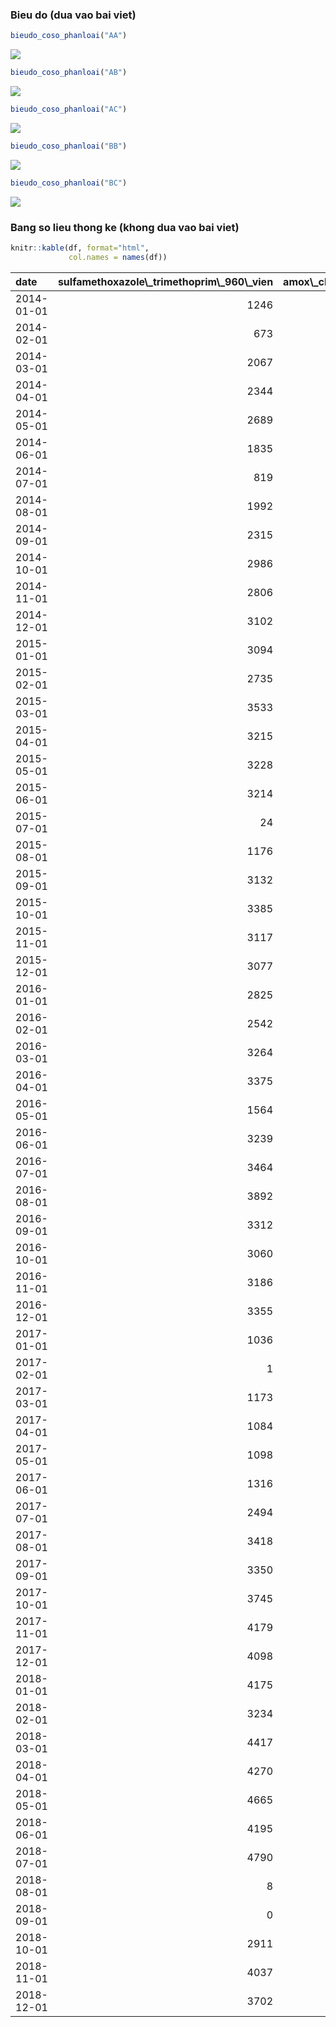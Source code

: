 ### Bieu do (dua vao bai viet)

``` r
bieudo_coso_phanloai("AA")
```

![](3.2.2.1.Xac_dinh_xu_huong_sd_gd_2014_2018_cua_cac_hc_sd_mhieu_2017_files/figure-markdown_github/bieudo-1.png)

``` r
bieudo_coso_phanloai("AB")
```

![](3.2.2.1.Xac_dinh_xu_huong_sd_gd_2014_2018_cua_cac_hc_sd_mhieu_2017_files/figure-markdown_github/bieudo-2.png)

``` r
bieudo_coso_phanloai("AC")
```

![](3.2.2.1.Xac_dinh_xu_huong_sd_gd_2014_2018_cua_cac_hc_sd_mhieu_2017_files/figure-markdown_github/bieudo-3.png)

``` r
bieudo_coso_phanloai("BB")
```

![](3.2.2.1.Xac_dinh_xu_huong_sd_gd_2014_2018_cua_cac_hc_sd_mhieu_2017_files/figure-markdown_github/bieudo-4.png)

``` r
bieudo_coso_phanloai("BC")
```

![](3.2.2.1.Xac_dinh_xu_huong_sd_gd_2014_2018_cua_cac_hc_sd_mhieu_2017_files/figure-markdown_github/bieudo-5.png)

### Bang so lieu thong ke (khong dua vao bai viet)

``` r
knitr::kable(df, format="html", 
             col.names = names(df))
```

<table>
<thead>
<tr>
<th style="text-align:left;">
date
</th>
<th style="text-align:right;">
sulfamethoxazole\_trimethoprim\_960\_vien
</th>
<th style="text-align:right;">
amox\_clavulanac\_500\_125\_vien
</th>
<th style="text-align:right;">
ciprofloxacin\_500\_vien
</th>
<th style="text-align:right;">
imipenem\_+\_cilastatin\_500\_500\_lo
</th>
<th style="text-align:right;">
meropenem\_1g\_lo
</th>
<th style="text-align:right;">
natri\_clorid\_0,9%\_500ml\_chai
</th>
<th style="text-align:right;">
kali\_clorid\_600\_vien
</th>
<th style="text-align:right;">
vitamin\_b1\_b6\_b12\_vien
</th>
<th style="text-align:right;">
vitamin\_e\_400ui\_vien
</th>
<th style="text-align:right;">
spironolacton\_25\_vien
</th>
<th style="text-align:right;">
methylprednisolon\_16\_vien
</th>
<th style="text-align:right;">
methylprednisolon\_4\_vien
</th>
<th style="text-align:right;">
dexamethason\_4mg\_lo
</th>
<th style="text-align:right;">
deferipron\_500mg\_vien
</th>
<th style="text-align:right;">
acidfolic\_5\_vien
</th>
<th style="text-align:right;">
deferasirox\_250\_vien
</th>
<th style="text-align:right;">
omeprazol\_20\_vien
</th>
<th style="text-align:right;">
guaiazulen\_dimethicon\_goi
</th>
<th style="text-align:right;">
diosmine\_hesperidin\_450\_50\_vien
</th>
<th style="text-align:right;">
hydroxycarbamid\_500\_vien
</th>
<th style="text-align:right;">
imatinib\_100\_vien
</th>
<th style="text-align:right;">
mercaptopurin\_50\_vien
</th>
<th style="text-align:right;">
nilotinib\_200\_vien
</th>
<th style="text-align:right;">
methotrexat\_2,5mg\_vien
</th>
<th style="text-align:right;">
bortezomib\_1mg\_lo
</th>
<th style="text-align:right;">
bortezomib\_3,5mg\_lo
</th>
<th style="text-align:right;">
rituximab\_500mg\_50ml\_lo
</th>
</tr>
</thead>
<tbody>
<tr>
<td style="text-align:left;">
2014-01-01
</td>
<td style="text-align:right;">
1246
</td>
<td style="text-align:right;">
315
</td>
<td style="text-align:right;">
2291
</td>
<td style="text-align:right;">
2983
</td>
<td style="text-align:right;">
369
</td>
<td style="text-align:right;">
4960
</td>
<td style="text-align:right;">
2155
</td>
<td style="text-align:right;">
3709
</td>
<td style="text-align:right;">
993.0
</td>
<td style="text-align:right;">
4291
</td>
<td style="text-align:right;">
13949.0
</td>
<td style="text-align:right;">
9154
</td>
<td style="text-align:right;">
2102.00
</td>
<td style="text-align:right;">
40795
</td>
<td style="text-align:right;">
50174
</td>
<td style="text-align:right;">
4383
</td>
<td style="text-align:right;">
7345
</td>
<td style="text-align:right;">
NA
</td>
<td style="text-align:right;">
8573
</td>
<td style="text-align:right;">
26811
</td>
<td style="text-align:right;">
4693
</td>
<td style="text-align:right;">
9029
</td>
<td style="text-align:right;">
NA
</td>
<td style="text-align:right;">
NA
</td>
<td style="text-align:right;">
NA
</td>
<td style="text-align:right;">
62
</td>
<td style="text-align:right;">
13
</td>
</tr>
<tr>
<td style="text-align:left;">
2014-02-01
</td>
<td style="text-align:right;">
673
</td>
<td style="text-align:right;">
964
</td>
<td style="text-align:right;">
1853
</td>
<td style="text-align:right;">
2171
</td>
<td style="text-align:right;">
107
</td>
<td style="text-align:right;">
4430
</td>
<td style="text-align:right;">
1690
</td>
<td style="text-align:right;">
2220
</td>
<td style="text-align:right;">
106.0
</td>
<td style="text-align:right;">
5260
</td>
<td style="text-align:right;">
11392.0
</td>
<td style="text-align:right;">
8595
</td>
<td style="text-align:right;">
1908.00
</td>
<td style="text-align:right;">
65010
</td>
<td style="text-align:right;">
43441
</td>
<td style="text-align:right;">
3919
</td>
<td style="text-align:right;">
7026
</td>
<td style="text-align:right;">
NA
</td>
<td style="text-align:right;">
6060
</td>
<td style="text-align:right;">
23228
</td>
<td style="text-align:right;">
2949
</td>
<td style="text-align:right;">
8514
</td>
<td style="text-align:right;">
NA
</td>
<td style="text-align:right;">
NA
</td>
<td style="text-align:right;">
NA
</td>
<td style="text-align:right;">
54
</td>
<td style="text-align:right;">
13
</td>
</tr>
<tr>
<td style="text-align:left;">
2014-03-01
</td>
<td style="text-align:right;">
2067
</td>
<td style="text-align:right;">
1650
</td>
<td style="text-align:right;">
2727
</td>
<td style="text-align:right;">
3455
</td>
<td style="text-align:right;">
586
</td>
<td style="text-align:right;">
6679
</td>
<td style="text-align:right;">
2028
</td>
<td style="text-align:right;">
4108
</td>
<td style="text-align:right;">
963.0
</td>
<td style="text-align:right;">
4354
</td>
<td style="text-align:right;">
14535.0
</td>
<td style="text-align:right;">
10101
</td>
<td style="text-align:right;">
2514.00
</td>
<td style="text-align:right;">
71916
</td>
<td style="text-align:right;">
46361
</td>
<td style="text-align:right;">
5435
</td>
<td style="text-align:right;">
9568
</td>
<td style="text-align:right;">
NA
</td>
<td style="text-align:right;">
7499
</td>
<td style="text-align:right;">
26560
</td>
<td style="text-align:right;">
3970
</td>
<td style="text-align:right;">
9591
</td>
<td style="text-align:right;">
NA
</td>
<td style="text-align:right;">
2145
</td>
<td style="text-align:right;">
NA
</td>
<td style="text-align:right;">
57
</td>
<td style="text-align:right;">
15
</td>
</tr>
<tr>
<td style="text-align:left;">
2014-04-01
</td>
<td style="text-align:right;">
2344
</td>
<td style="text-align:right;">
1911
</td>
<td style="text-align:right;">
2794
</td>
<td style="text-align:right;">
3071
</td>
<td style="text-align:right;">
603
</td>
<td style="text-align:right;">
6624
</td>
<td style="text-align:right;">
2538
</td>
<td style="text-align:right;">
9122
</td>
<td style="text-align:right;">
1666.0
</td>
<td style="text-align:right;">
4730
</td>
<td style="text-align:right;">
15479.0
</td>
<td style="text-align:right;">
9821
</td>
<td style="text-align:right;">
1823.00
</td>
<td style="text-align:right;">
68129
</td>
<td style="text-align:right;">
46059
</td>
<td style="text-align:right;">
5190
</td>
<td style="text-align:right;">
9594
</td>
<td style="text-align:right;">
NA
</td>
<td style="text-align:right;">
6533
</td>
<td style="text-align:right;">
25612
</td>
<td style="text-align:right;">
4624
</td>
<td style="text-align:right;">
9234
</td>
<td style="text-align:right;">
NA
</td>
<td style="text-align:right;">
4687
</td>
<td style="text-align:right;">
NA
</td>
<td style="text-align:right;">
47
</td>
<td style="text-align:right;">
15
</td>
</tr>
<tr>
<td style="text-align:left;">
2014-05-01
</td>
<td style="text-align:right;">
2689
</td>
<td style="text-align:right;">
1666
</td>
<td style="text-align:right;">
2478
</td>
<td style="text-align:right;">
3406
</td>
<td style="text-align:right;">
514
</td>
<td style="text-align:right;">
6520
</td>
<td style="text-align:right;">
2136
</td>
<td style="text-align:right;">
7702
</td>
<td style="text-align:right;">
1499.0
</td>
<td style="text-align:right;">
4869
</td>
<td style="text-align:right;">
15363.0
</td>
<td style="text-align:right;">
9480
</td>
<td style="text-align:right;">
2182.00
</td>
<td style="text-align:right;">
66103
</td>
<td style="text-align:right;">
41012
</td>
<td style="text-align:right;">
4968
</td>
<td style="text-align:right;">
9871
</td>
<td style="text-align:right;">
NA
</td>
<td style="text-align:right;">
5702
</td>
<td style="text-align:right;">
24600
</td>
<td style="text-align:right;">
4521
</td>
<td style="text-align:right;">
9532
</td>
<td style="text-align:right;">
NA
</td>
<td style="text-align:right;">
4955
</td>
<td style="text-align:right;">
NA
</td>
<td style="text-align:right;">
51
</td>
<td style="text-align:right;">
10
</td>
</tr>
<tr>
<td style="text-align:left;">
2014-06-01
</td>
<td style="text-align:right;">
1835
</td>
<td style="text-align:right;">
2297
</td>
<td style="text-align:right;">
2707
</td>
<td style="text-align:right;">
3871
</td>
<td style="text-align:right;">
658
</td>
<td style="text-align:right;">
6717
</td>
<td style="text-align:right;">
2528
</td>
<td style="text-align:right;">
305
</td>
<td style="text-align:right;">
1285.0
</td>
<td style="text-align:right;">
5040
</td>
<td style="text-align:right;">
15640.0
</td>
<td style="text-align:right;">
10747
</td>
<td style="text-align:right;">
2113.00
</td>
<td style="text-align:right;">
79162
</td>
<td style="text-align:right;">
25380
</td>
<td style="text-align:right;">
6951
</td>
<td style="text-align:right;">
9974
</td>
<td style="text-align:right;">
NA
</td>
<td style="text-align:right;">
1184
</td>
<td style="text-align:right;">
23925
</td>
<td style="text-align:right;">
4454
</td>
<td style="text-align:right;">
9616
</td>
<td style="text-align:right;">
NA
</td>
<td style="text-align:right;">
1731
</td>
<td style="text-align:right;">
NA
</td>
<td style="text-align:right;">
44
</td>
<td style="text-align:right;">
11
</td>
</tr>
<tr>
<td style="text-align:left;">
2014-07-01
</td>
<td style="text-align:right;">
819
</td>
<td style="text-align:right;">
2641
</td>
<td style="text-align:right;">
3249
</td>
<td style="text-align:right;">
3144
</td>
<td style="text-align:right;">
801
</td>
<td style="text-align:right;">
6279
</td>
<td style="text-align:right;">
3169
</td>
<td style="text-align:right;">
184
</td>
<td style="text-align:right;">
506.0
</td>
<td style="text-align:right;">
5618
</td>
<td style="text-align:right;">
16020.0
</td>
<td style="text-align:right;">
11154
</td>
<td style="text-align:right;">
2358.00
</td>
<td style="text-align:right;">
79859
</td>
<td style="text-align:right;">
0
</td>
<td style="text-align:right;">
8073
</td>
<td style="text-align:right;">
10772
</td>
<td style="text-align:right;">
NA
</td>
<td style="text-align:right;">
357
</td>
<td style="text-align:right;">
17433
</td>
<td style="text-align:right;">
5029
</td>
<td style="text-align:right;">
10455
</td>
<td style="text-align:right;">
NA
</td>
<td style="text-align:right;">
47
</td>
<td style="text-align:right;">
NA
</td>
<td style="text-align:right;">
39
</td>
<td style="text-align:right;">
17
</td>
</tr>
<tr>
<td style="text-align:left;">
2014-08-01
</td>
<td style="text-align:right;">
1992
</td>
<td style="text-align:right;">
2319
</td>
<td style="text-align:right;">
2754
</td>
<td style="text-align:right;">
3106
</td>
<td style="text-align:right;">
976
</td>
<td style="text-align:right;">
6319
</td>
<td style="text-align:right;">
3033
</td>
<td style="text-align:right;">
12537
</td>
<td style="text-align:right;">
1446.0
</td>
<td style="text-align:right;">
5750
</td>
<td style="text-align:right;">
15557.0
</td>
<td style="text-align:right;">
11462
</td>
<td style="text-align:right;">
2158.00
</td>
<td style="text-align:right;">
81597
</td>
<td style="text-align:right;">
47586
</td>
<td style="text-align:right;">
6882
</td>
<td style="text-align:right;">
11029
</td>
<td style="text-align:right;">
NA
</td>
<td style="text-align:right;">
5441
</td>
<td style="text-align:right;">
22491
</td>
<td style="text-align:right;">
4869
</td>
<td style="text-align:right;">
10130
</td>
<td style="text-align:right;">
NA
</td>
<td style="text-align:right;">
1112
</td>
<td style="text-align:right;">
NA
</td>
<td style="text-align:right;">
54
</td>
<td style="text-align:right;">
12
</td>
</tr>
<tr>
<td style="text-align:left;">
2014-09-01
</td>
<td style="text-align:right;">
2315
</td>
<td style="text-align:right;">
2559
</td>
<td style="text-align:right;">
2478
</td>
<td style="text-align:right;">
3319
</td>
<td style="text-align:right;">
707
</td>
<td style="text-align:right;">
5941
</td>
<td style="text-align:right;">
2980
</td>
<td style="text-align:right;">
15789
</td>
<td style="text-align:right;">
1935.0
</td>
<td style="text-align:right;">
4971
</td>
<td style="text-align:right;">
15595.0
</td>
<td style="text-align:right;">
10608
</td>
<td style="text-align:right;">
2889.00
</td>
<td style="text-align:right;">
74626
</td>
<td style="text-align:right;">
52479
</td>
<td style="text-align:right;">
5996
</td>
<td style="text-align:right;">
10597
</td>
<td style="text-align:right;">
NA
</td>
<td style="text-align:right;">
6791
</td>
<td style="text-align:right;">
25686
</td>
<td style="text-align:right;">
4815
</td>
<td style="text-align:right;">
9688
</td>
<td style="text-align:right;">
NA
</td>
<td style="text-align:right;">
5013
</td>
<td style="text-align:right;">
NA
</td>
<td style="text-align:right;">
66
</td>
<td style="text-align:right;">
13
</td>
</tr>
<tr>
<td style="text-align:left;">
2014-10-01
</td>
<td style="text-align:right;">
2986
</td>
<td style="text-align:right;">
2821
</td>
<td style="text-align:right;">
2980
</td>
<td style="text-align:right;">
3811
</td>
<td style="text-align:right;">
823
</td>
<td style="text-align:right;">
6558
</td>
<td style="text-align:right;">
2806
</td>
<td style="text-align:right;">
16965
</td>
<td style="text-align:right;">
1958.0
</td>
<td style="text-align:right;">
5058
</td>
<td style="text-align:right;">
16549.0
</td>
<td style="text-align:right;">
10019
</td>
<td style="text-align:right;">
3512.00
</td>
<td style="text-align:right;">
77532
</td>
<td style="text-align:right;">
60967
</td>
<td style="text-align:right;">
7344
</td>
<td style="text-align:right;">
9576
</td>
<td style="text-align:right;">
NA
</td>
<td style="text-align:right;">
6368
</td>
<td style="text-align:right;">
28326
</td>
<td style="text-align:right;">
5296
</td>
<td style="text-align:right;">
11095
</td>
<td style="text-align:right;">
NA
</td>
<td style="text-align:right;">
5736
</td>
<td style="text-align:right;">
NA
</td>
<td style="text-align:right;">
91
</td>
<td style="text-align:right;">
13
</td>
</tr>
<tr>
<td style="text-align:left;">
2014-11-01
</td>
<td style="text-align:right;">
2806
</td>
<td style="text-align:right;">
2572
</td>
<td style="text-align:right;">
3248
</td>
<td style="text-align:right;">
3429
</td>
<td style="text-align:right;">
570
</td>
<td style="text-align:right;">
6811
</td>
<td style="text-align:right;">
3717
</td>
<td style="text-align:right;">
14600
</td>
<td style="text-align:right;">
1668.3
</td>
<td style="text-align:right;">
5442
</td>
<td style="text-align:right;">
14533.0
</td>
<td style="text-align:right;">
8525
</td>
<td style="text-align:right;">
2703.00
</td>
<td style="text-align:right;">
69087
</td>
<td style="text-align:right;">
56144
</td>
<td style="text-align:right;">
6818
</td>
<td style="text-align:right;">
6429
</td>
<td style="text-align:right;">
NA
</td>
<td style="text-align:right;">
6722
</td>
<td style="text-align:right;">
25632
</td>
<td style="text-align:right;">
4774
</td>
<td style="text-align:right;">
9689
</td>
<td style="text-align:right;">
NA
</td>
<td style="text-align:right;">
4721
</td>
<td style="text-align:right;">
NA
</td>
<td style="text-align:right;">
60
</td>
<td style="text-align:right;">
9
</td>
</tr>
<tr>
<td style="text-align:left;">
2014-12-01
</td>
<td style="text-align:right;">
3102
</td>
<td style="text-align:right;">
201
</td>
<td style="text-align:right;">
3649
</td>
<td style="text-align:right;">
3002
</td>
<td style="text-align:right;">
1114
</td>
<td style="text-align:right;">
6904
</td>
<td style="text-align:right;">
3559
</td>
<td style="text-align:right;">
15468
</td>
<td style="text-align:right;">
2040.0
</td>
<td style="text-align:right;">
5678
</td>
<td style="text-align:right;">
17212.0
</td>
<td style="text-align:right;">
4225
</td>
<td style="text-align:right;">
3118.00
</td>
<td style="text-align:right;">
73603
</td>
<td style="text-align:right;">
57073
</td>
<td style="text-align:right;">
8496
</td>
<td style="text-align:right;">
6185
</td>
<td style="text-align:right;">
NA
</td>
<td style="text-align:right;">
7061
</td>
<td style="text-align:right;">
26371
</td>
<td style="text-align:right;">
5212
</td>
<td style="text-align:right;">
11076
</td>
<td style="text-align:right;">
NA
</td>
<td style="text-align:right;">
5823
</td>
<td style="text-align:right;">
NA
</td>
<td style="text-align:right;">
76
</td>
<td style="text-align:right;">
8
</td>
</tr>
<tr>
<td style="text-align:left;">
2015-01-01
</td>
<td style="text-align:right;">
3094
</td>
<td style="text-align:right;">
60
</td>
<td style="text-align:right;">
3000
</td>
<td style="text-align:right;">
1841
</td>
<td style="text-align:right;">
1186
</td>
<td style="text-align:right;">
6800
</td>
<td style="text-align:right;">
3552
</td>
<td style="text-align:right;">
10466
</td>
<td style="text-align:right;">
1639.0
</td>
<td style="text-align:right;">
3951
</td>
<td style="text-align:right;">
13045.0
</td>
<td style="text-align:right;">
5760
</td>
<td style="text-align:right;">
3379.00
</td>
<td style="text-align:right;">
58458
</td>
<td style="text-align:right;">
39492
</td>
<td style="text-align:right;">
6922
</td>
<td style="text-align:right;">
5011
</td>
<td style="text-align:right;">
NA
</td>
<td style="text-align:right;">
4560
</td>
<td style="text-align:right;">
20672
</td>
<td style="text-align:right;">
5683
</td>
<td style="text-align:right;">
8972
</td>
<td style="text-align:right;">
NA
</td>
<td style="text-align:right;">
4529
</td>
<td style="text-align:right;">
NA
</td>
<td style="text-align:right;">
90
</td>
<td style="text-align:right;">
17
</td>
</tr>
<tr>
<td style="text-align:left;">
2015-02-01
</td>
<td style="text-align:right;">
2735
</td>
<td style="text-align:right;">
903
</td>
<td style="text-align:right;">
2498
</td>
<td style="text-align:right;">
2376
</td>
<td style="text-align:right;">
1007
</td>
<td style="text-align:right;">
5167
</td>
<td style="text-align:right;">
2710
</td>
<td style="text-align:right;">
8947
</td>
<td style="text-align:right;">
1313.0
</td>
<td style="text-align:right;">
3187
</td>
<td style="text-align:right;">
12662.0
</td>
<td style="text-align:right;">
3815
</td>
<td style="text-align:right;">
2528.00
</td>
<td style="text-align:right;">
43842
</td>
<td style="text-align:right;">
32334
</td>
<td style="text-align:right;">
7211
</td>
<td style="text-align:right;">
4862
</td>
<td style="text-align:right;">
NA
</td>
<td style="text-align:right;">
2994
</td>
<td style="text-align:right;">
17293
</td>
<td style="text-align:right;">
5700
</td>
<td style="text-align:right;">
8621
</td>
<td style="text-align:right;">
NA
</td>
<td style="text-align:right;">
4437
</td>
<td style="text-align:right;">
NA
</td>
<td style="text-align:right;">
61
</td>
<td style="text-align:right;">
15
</td>
</tr>
<tr>
<td style="text-align:left;">
2015-03-01
</td>
<td style="text-align:right;">
3533
</td>
<td style="text-align:right;">
1675
</td>
<td style="text-align:right;">
2787
</td>
<td style="text-align:right;">
3655
</td>
<td style="text-align:right;">
706
</td>
<td style="text-align:right;">
6632
</td>
<td style="text-align:right;">
2884
</td>
<td style="text-align:right;">
12563
</td>
<td style="text-align:right;">
1808.0
</td>
<td style="text-align:right;">
4536
</td>
<td style="text-align:right;">
15824.0
</td>
<td style="text-align:right;">
6892
</td>
<td style="text-align:right;">
3570.00
</td>
<td style="text-align:right;">
74428
</td>
<td style="text-align:right;">
42799
</td>
<td style="text-align:right;">
7642
</td>
<td style="text-align:right;">
7649
</td>
<td style="text-align:right;">
NA
</td>
<td style="text-align:right;">
5859
</td>
<td style="text-align:right;">
22678
</td>
<td style="text-align:right;">
6100
</td>
<td style="text-align:right;">
11095
</td>
<td style="text-align:right;">
60
</td>
<td style="text-align:right;">
5806
</td>
<td style="text-align:right;">
NA
</td>
<td style="text-align:right;">
92
</td>
<td style="text-align:right;">
16
</td>
</tr>
<tr>
<td style="text-align:left;">
2015-04-01
</td>
<td style="text-align:right;">
3215
</td>
<td style="text-align:right;">
1784
</td>
<td style="text-align:right;">
2598
</td>
<td style="text-align:right;">
2909
</td>
<td style="text-align:right;">
552
</td>
<td style="text-align:right;">
5778
</td>
<td style="text-align:right;">
2904
</td>
<td style="text-align:right;">
11794
</td>
<td style="text-align:right;">
1832.0
</td>
<td style="text-align:right;">
3643
</td>
<td style="text-align:right;">
15669.0
</td>
<td style="text-align:right;">
6146
</td>
<td style="text-align:right;">
2842.00
</td>
<td style="text-align:right;">
67713
</td>
<td style="text-align:right;">
40936
</td>
<td style="text-align:right;">
7195
</td>
<td style="text-align:right;">
7100
</td>
<td style="text-align:right;">
NA
</td>
<td style="text-align:right;">
5614
</td>
<td style="text-align:right;">
20451
</td>
<td style="text-align:right;">
6172
</td>
<td style="text-align:right;">
9389
</td>
<td style="text-align:right;">
495
</td>
<td style="text-align:right;">
4842
</td>
<td style="text-align:right;">
NA
</td>
<td style="text-align:right;">
77
</td>
<td style="text-align:right;">
18
</td>
</tr>
<tr>
<td style="text-align:left;">
2015-05-01
</td>
<td style="text-align:right;">
3228
</td>
<td style="text-align:right;">
1871
</td>
<td style="text-align:right;">
2850
</td>
<td style="text-align:right;">
3743
</td>
<td style="text-align:right;">
455
</td>
<td style="text-align:right;">
5963
</td>
<td style="text-align:right;">
3072
</td>
<td style="text-align:right;">
10379
</td>
<td style="text-align:right;">
1552.0
</td>
<td style="text-align:right;">
4184
</td>
<td style="text-align:right;">
15174.0
</td>
<td style="text-align:right;">
6831
</td>
<td style="text-align:right;">
2851.00
</td>
<td style="text-align:right;">
71870
</td>
<td style="text-align:right;">
40890
</td>
<td style="text-align:right;">
7535
</td>
<td style="text-align:right;">
7563
</td>
<td style="text-align:right;">
NA
</td>
<td style="text-align:right;">
5894
</td>
<td style="text-align:right;">
23636
</td>
<td style="text-align:right;">
5872
</td>
<td style="text-align:right;">
8107
</td>
<td style="text-align:right;">
704
</td>
<td style="text-align:right;">
5172
</td>
<td style="text-align:right;">
NA
</td>
<td style="text-align:right;">
69
</td>
<td style="text-align:right;">
22
</td>
</tr>
<tr>
<td style="text-align:left;">
2015-06-01
</td>
<td style="text-align:right;">
3214
</td>
<td style="text-align:right;">
2135
</td>
<td style="text-align:right;">
2749
</td>
<td style="text-align:right;">
3172
</td>
<td style="text-align:right;">
504
</td>
<td style="text-align:right;">
5887
</td>
<td style="text-align:right;">
3226
</td>
<td style="text-align:right;">
12282
</td>
<td style="text-align:right;">
1989.0
</td>
<td style="text-align:right;">
5095
</td>
<td style="text-align:right;">
16491.0
</td>
<td style="text-align:right;">
6768
</td>
<td style="text-align:right;">
2617.00
</td>
<td style="text-align:right;">
76003
</td>
<td style="text-align:right;">
45059
</td>
<td style="text-align:right;">
8542
</td>
<td style="text-align:right;">
11542
</td>
<td style="text-align:right;">
NA
</td>
<td style="text-align:right;">
5864
</td>
<td style="text-align:right;">
23282
</td>
<td style="text-align:right;">
6076
</td>
<td style="text-align:right;">
8470
</td>
<td style="text-align:right;">
1368
</td>
<td style="text-align:right;">
5885
</td>
<td style="text-align:right;">
NA
</td>
<td style="text-align:right;">
81
</td>
<td style="text-align:right;">
15
</td>
</tr>
<tr>
<td style="text-align:left;">
2015-07-01
</td>
<td style="text-align:right;">
24
</td>
<td style="text-align:right;">
2250
</td>
<td style="text-align:right;">
2848
</td>
<td style="text-align:right;">
3861
</td>
<td style="text-align:right;">
499
</td>
<td style="text-align:right;">
5732
</td>
<td style="text-align:right;">
2625
</td>
<td style="text-align:right;">
13837
</td>
<td style="text-align:right;">
2520.0
</td>
<td style="text-align:right;">
5632
</td>
<td style="text-align:right;">
18283.0
</td>
<td style="text-align:right;">
8888
</td>
<td style="text-align:right;">
2520.00
</td>
<td style="text-align:right;">
80149
</td>
<td style="text-align:right;">
51293
</td>
<td style="text-align:right;">
10379
</td>
<td style="text-align:right;">
12789
</td>
<td style="text-align:right;">
NA
</td>
<td style="text-align:right;">
7338
</td>
<td style="text-align:right;">
24728
</td>
<td style="text-align:right;">
6448
</td>
<td style="text-align:right;">
11956
</td>
<td style="text-align:right;">
1434
</td>
<td style="text-align:right;">
5621
</td>
<td style="text-align:right;">
NA
</td>
<td style="text-align:right;">
87
</td>
<td style="text-align:right;">
13
</td>
</tr>
<tr>
<td style="text-align:left;">
2015-08-01
</td>
<td style="text-align:right;">
1176
</td>
<td style="text-align:right;">
1878
</td>
<td style="text-align:right;">
2872
</td>
<td style="text-align:right;">
3294
</td>
<td style="text-align:right;">
999
</td>
<td style="text-align:right;">
7051
</td>
<td style="text-align:right;">
3631
</td>
<td style="text-align:right;">
12764
</td>
<td style="text-align:right;">
2357.0
</td>
<td style="text-align:right;">
4735
</td>
<td style="text-align:right;">
15187.0
</td>
<td style="text-align:right;">
9846
</td>
<td style="text-align:right;">
2419.00
</td>
<td style="text-align:right;">
76765
</td>
<td style="text-align:right;">
48235
</td>
<td style="text-align:right;">
9654
</td>
<td style="text-align:right;">
955
</td>
<td style="text-align:right;">
0
</td>
<td style="text-align:right;">
1186
</td>
<td style="text-align:right;">
23804
</td>
<td style="text-align:right;">
6436
</td>
<td style="text-align:right;">
10000
</td>
<td style="text-align:right;">
1214
</td>
<td style="text-align:right;">
4982
</td>
<td style="text-align:right;">
NA
</td>
<td style="text-align:right;">
75
</td>
<td style="text-align:right;">
9
</td>
</tr>
<tr>
<td style="text-align:left;">
2015-09-01
</td>
<td style="text-align:right;">
3132
</td>
<td style="text-align:right;">
1946
</td>
<td style="text-align:right;">
3076
</td>
<td style="text-align:right;">
3740
</td>
<td style="text-align:right;">
893
</td>
<td style="text-align:right;">
6299
</td>
<td style="text-align:right;">
2933
</td>
<td style="text-align:right;">
13284
</td>
<td style="text-align:right;">
2699.0
</td>
<td style="text-align:right;">
4407
</td>
<td style="text-align:right;">
14455.0
</td>
<td style="text-align:right;">
8195
</td>
<td style="text-align:right;">
2442.00
</td>
<td style="text-align:right;">
71769
</td>
<td style="text-align:right;">
47100
</td>
<td style="text-align:right;">
8974
</td>
<td style="text-align:right;">
1589
</td>
<td style="text-align:right;">
656
</td>
<td style="text-align:right;">
1744
</td>
<td style="text-align:right;">
23004
</td>
<td style="text-align:right;">
6457
</td>
<td style="text-align:right;">
10080
</td>
<td style="text-align:right;">
1294
</td>
<td style="text-align:right;">
4964
</td>
<td style="text-align:right;">
NA
</td>
<td style="text-align:right;">
61
</td>
<td style="text-align:right;">
11
</td>
</tr>
<tr>
<td style="text-align:left;">
2015-10-01
</td>
<td style="text-align:right;">
3385
</td>
<td style="text-align:right;">
2464
</td>
<td style="text-align:right;">
3379
</td>
<td style="text-align:right;">
2389
</td>
<td style="text-align:right;">
704
</td>
<td style="text-align:right;">
6373
</td>
<td style="text-align:right;">
2905
</td>
<td style="text-align:right;">
14829
</td>
<td style="text-align:right;">
3600.7
</td>
<td style="text-align:right;">
5046
</td>
<td style="text-align:right;">
15781.0
</td>
<td style="text-align:right;">
8692
</td>
<td style="text-align:right;">
2566.00
</td>
<td style="text-align:right;">
79391
</td>
<td style="text-align:right;">
53063
</td>
<td style="text-align:right;">
9600
</td>
<td style="text-align:right;">
7132
</td>
<td style="text-align:right;">
1939
</td>
<td style="text-align:right;">
5695
</td>
<td style="text-align:right;">
23417
</td>
<td style="text-align:right;">
7392
</td>
<td style="text-align:right;">
10530
</td>
<td style="text-align:right;">
1561
</td>
<td style="text-align:right;">
5279
</td>
<td style="text-align:right;">
NA
</td>
<td style="text-align:right;">
80
</td>
<td style="text-align:right;">
10
</td>
</tr>
<tr>
<td style="text-align:left;">
2015-11-01
</td>
<td style="text-align:right;">
3117
</td>
<td style="text-align:right;">
2597
</td>
<td style="text-align:right;">
3460
</td>
<td style="text-align:right;">
2874
</td>
<td style="text-align:right;">
693
</td>
<td style="text-align:right;">
6323
</td>
<td style="text-align:right;">
3064
</td>
<td style="text-align:right;">
14237
</td>
<td style="text-align:right;">
4412.0
</td>
<td style="text-align:right;">
4971
</td>
<td style="text-align:right;">
16687.0
</td>
<td style="text-align:right;">
9566
</td>
<td style="text-align:right;">
2438.00
</td>
<td style="text-align:right;">
79814
</td>
<td style="text-align:right;">
50547
</td>
<td style="text-align:right;">
9505
</td>
<td style="text-align:right;">
7271
</td>
<td style="text-align:right;">
2603
</td>
<td style="text-align:right;">
5392
</td>
<td style="text-align:right;">
22163
</td>
<td style="text-align:right;">
7127
</td>
<td style="text-align:right;">
10547
</td>
<td style="text-align:right;">
1902
</td>
<td style="text-align:right;">
4787
</td>
<td style="text-align:right;">
NA
</td>
<td style="text-align:right;">
65
</td>
<td style="text-align:right;">
18
</td>
</tr>
<tr>
<td style="text-align:left;">
2015-12-01
</td>
<td style="text-align:right;">
3077
</td>
<td style="text-align:right;">
3551
</td>
<td style="text-align:right;">
3382
</td>
<td style="text-align:right;">
2531
</td>
<td style="text-align:right;">
948
</td>
<td style="text-align:right;">
6014
</td>
<td style="text-align:right;">
3359
</td>
<td style="text-align:right;">
14064
</td>
<td style="text-align:right;">
4132.0
</td>
<td style="text-align:right;">
4601
</td>
<td style="text-align:right;">
14932.0
</td>
<td style="text-align:right;">
7919
</td>
<td style="text-align:right;">
2015.00
</td>
<td style="text-align:right;">
69571
</td>
<td style="text-align:right;">
45496
</td>
<td style="text-align:right;">
10382
</td>
<td style="text-align:right;">
6483
</td>
<td style="text-align:right;">
2582
</td>
<td style="text-align:right;">
5883
</td>
<td style="text-align:right;">
22378
</td>
<td style="text-align:right;">
7385
</td>
<td style="text-align:right;">
10494
</td>
<td style="text-align:right;">
2126
</td>
<td style="text-align:right;">
4101
</td>
<td style="text-align:right;">
NA
</td>
<td style="text-align:right;">
59
</td>
<td style="text-align:right;">
15
</td>
</tr>
<tr>
<td style="text-align:left;">
2016-01-01
</td>
<td style="text-align:right;">
2825
</td>
<td style="text-align:right;">
3029
</td>
<td style="text-align:right;">
2911
</td>
<td style="text-align:right;">
3210
</td>
<td style="text-align:right;">
1031
</td>
<td style="text-align:right;">
6445
</td>
<td style="text-align:right;">
3276
</td>
<td style="text-align:right;">
13399
</td>
<td style="text-align:right;">
3716.0
</td>
<td style="text-align:right;">
3957
</td>
<td style="text-align:right;">
13356.0
</td>
<td style="text-align:right;">
7453
</td>
<td style="text-align:right;">
1880.00
</td>
<td style="text-align:right;">
70541
</td>
<td style="text-align:right;">
43451
</td>
<td style="text-align:right;">
8875
</td>
<td style="text-align:right;">
5890
</td>
<td style="text-align:right;">
3206
</td>
<td style="text-align:right;">
4775
</td>
<td style="text-align:right;">
22109
</td>
<td style="text-align:right;">
8139
</td>
<td style="text-align:right;">
9827
</td>
<td style="text-align:right;">
2624
</td>
<td style="text-align:right;">
3947
</td>
<td style="text-align:right;">
NA
</td>
<td style="text-align:right;">
46
</td>
<td style="text-align:right;">
17
</td>
</tr>
<tr>
<td style="text-align:left;">
2016-02-01
</td>
<td style="text-align:right;">
2542
</td>
<td style="text-align:right;">
3416
</td>
<td style="text-align:right;">
3560
</td>
<td style="text-align:right;">
1738
</td>
<td style="text-align:right;">
472
</td>
<td style="text-align:right;">
4739
</td>
<td style="text-align:right;">
2238
</td>
<td style="text-align:right;">
10973
</td>
<td style="text-align:right;">
3835.0
</td>
<td style="text-align:right;">
4079
</td>
<td style="text-align:right;">
12592.0
</td>
<td style="text-align:right;">
7463
</td>
<td style="text-align:right;">
1895.00
</td>
<td style="text-align:right;">
68307
</td>
<td style="text-align:right;">
41485
</td>
<td style="text-align:right;">
9568
</td>
<td style="text-align:right;">
5353
</td>
<td style="text-align:right;">
2641
</td>
<td style="text-align:right;">
4882
</td>
<td style="text-align:right;">
19588
</td>
<td style="text-align:right;">
6948
</td>
<td style="text-align:right;">
9840
</td>
<td style="text-align:right;">
2029
</td>
<td style="text-align:right;">
3916
</td>
<td style="text-align:right;">
NA
</td>
<td style="text-align:right;">
60
</td>
<td style="text-align:right;">
18
</td>
</tr>
<tr>
<td style="text-align:left;">
2016-03-01
</td>
<td style="text-align:right;">
3264
</td>
<td style="text-align:right;">
3322
</td>
<td style="text-align:right;">
3390
</td>
<td style="text-align:right;">
2031
</td>
<td style="text-align:right;">
866
</td>
<td style="text-align:right;">
6080
</td>
<td style="text-align:right;">
2598
</td>
<td style="text-align:right;">
16562
</td>
<td style="text-align:right;">
4719.0
</td>
<td style="text-align:right;">
4487
</td>
<td style="text-align:right;">
15620.0
</td>
<td style="text-align:right;">
9291
</td>
<td style="text-align:right;">
1819.00
</td>
<td style="text-align:right;">
84206
</td>
<td style="text-align:right;">
50930
</td>
<td style="text-align:right;">
11213
</td>
<td style="text-align:right;">
6172
</td>
<td style="text-align:right;">
3284
</td>
<td style="text-align:right;">
6768
</td>
<td style="text-align:right;">
28700
</td>
<td style="text-align:right;">
8690
</td>
<td style="text-align:right;">
13281
</td>
<td style="text-align:right;">
2965
</td>
<td style="text-align:right;">
5924
</td>
<td style="text-align:right;">
NA
</td>
<td style="text-align:right;">
59
</td>
<td style="text-align:right;">
18
</td>
</tr>
<tr>
<td style="text-align:left;">
2016-04-01
</td>
<td style="text-align:right;">
3375
</td>
<td style="text-align:right;">
4065
</td>
<td style="text-align:right;">
3878
</td>
<td style="text-align:right;">
2104
</td>
<td style="text-align:right;">
903
</td>
<td style="text-align:right;">
6456
</td>
<td style="text-align:right;">
2831
</td>
<td style="text-align:right;">
14542
</td>
<td style="text-align:right;">
4729.0
</td>
<td style="text-align:right;">
3850
</td>
<td style="text-align:right;">
15695.0
</td>
<td style="text-align:right;">
8665
</td>
<td style="text-align:right;">
2043.00
</td>
<td style="text-align:right;">
77914
</td>
<td style="text-align:right;">
46904
</td>
<td style="text-align:right;">
11385
</td>
<td style="text-align:right;">
6261
</td>
<td style="text-align:right;">
3887
</td>
<td style="text-align:right;">
6599
</td>
<td style="text-align:right;">
25901
</td>
<td style="text-align:right;">
9279
</td>
<td style="text-align:right;">
12055
</td>
<td style="text-align:right;">
3646
</td>
<td style="text-align:right;">
6130
</td>
<td style="text-align:right;">
NA
</td>
<td style="text-align:right;">
58
</td>
<td style="text-align:right;">
18
</td>
</tr>
<tr>
<td style="text-align:left;">
2016-05-01
</td>
<td style="text-align:right;">
1564
</td>
<td style="text-align:right;">
3543
</td>
<td style="text-align:right;">
2948
</td>
<td style="text-align:right;">
2702
</td>
<td style="text-align:right;">
1035
</td>
<td style="text-align:right;">
6623
</td>
<td style="text-align:right;">
2969
</td>
<td style="text-align:right;">
13980
</td>
<td style="text-align:right;">
4625.0
</td>
<td style="text-align:right;">
4989
</td>
<td style="text-align:right;">
17227.0
</td>
<td style="text-align:right;">
9318
</td>
<td style="text-align:right;">
2038.00
</td>
<td style="text-align:right;">
80126
</td>
<td style="text-align:right;">
48217
</td>
<td style="text-align:right;">
12293
</td>
<td style="text-align:right;">
8814
</td>
<td style="text-align:right;">
4118
</td>
<td style="text-align:right;">
6960
</td>
<td style="text-align:right;">
25364
</td>
<td style="text-align:right;">
8713
</td>
<td style="text-align:right;">
11018
</td>
<td style="text-align:right;">
3580
</td>
<td style="text-align:right;">
5391
</td>
<td style="text-align:right;">
NA
</td>
<td style="text-align:right;">
50
</td>
<td style="text-align:right;">
20
</td>
</tr>
<tr>
<td style="text-align:left;">
2016-06-01
</td>
<td style="text-align:right;">
3239
</td>
<td style="text-align:right;">
4039
</td>
<td style="text-align:right;">
3232
</td>
<td style="text-align:right;">
2996
</td>
<td style="text-align:right;">
899
</td>
<td style="text-align:right;">
7225
</td>
<td style="text-align:right;">
3657
</td>
<td style="text-align:right;">
13891
</td>
<td style="text-align:right;">
4932.0
</td>
<td style="text-align:right;">
5304
</td>
<td style="text-align:right;">
17642.0
</td>
<td style="text-align:right;">
10300
</td>
<td style="text-align:right;">
1879.25
</td>
<td style="text-align:right;">
80824
</td>
<td style="text-align:right;">
51107
</td>
<td style="text-align:right;">
16683
</td>
<td style="text-align:right;">
8977
</td>
<td style="text-align:right;">
4788
</td>
<td style="text-align:right;">
6819
</td>
<td style="text-align:right;">
25791
</td>
<td style="text-align:right;">
9683
</td>
<td style="text-align:right;">
12732
</td>
<td style="text-align:right;">
3724
</td>
<td style="text-align:right;">
6297
</td>
<td style="text-align:right;">
NA
</td>
<td style="text-align:right;">
49
</td>
<td style="text-align:right;">
21
</td>
</tr>
<tr>
<td style="text-align:left;">
2016-07-01
</td>
<td style="text-align:right;">
3464
</td>
<td style="text-align:right;">
4088
</td>
<td style="text-align:right;">
3014
</td>
<td style="text-align:right;">
3071
</td>
<td style="text-align:right;">
411
</td>
<td style="text-align:right;">
6808
</td>
<td style="text-align:right;">
2231
</td>
<td style="text-align:right;">
15285
</td>
<td style="text-align:right;">
5075.0
</td>
<td style="text-align:right;">
5345
</td>
<td style="text-align:right;">
16192.0
</td>
<td style="text-align:right;">
10578
</td>
<td style="text-align:right;">
2242.00
</td>
<td style="text-align:right;">
76254
</td>
<td style="text-align:right;">
54542
</td>
<td style="text-align:right;">
16556
</td>
<td style="text-align:right;">
8233
</td>
<td style="text-align:right;">
4847
</td>
<td style="text-align:right;">
7935
</td>
<td style="text-align:right;">
26508
</td>
<td style="text-align:right;">
9439
</td>
<td style="text-align:right;">
11357
</td>
<td style="text-align:right;">
3772
</td>
<td style="text-align:right;">
5489
</td>
<td style="text-align:right;">
NA
</td>
<td style="text-align:right;">
60
</td>
<td style="text-align:right;">
21
</td>
</tr>
<tr>
<td style="text-align:left;">
2016-08-01
</td>
<td style="text-align:right;">
3892
</td>
<td style="text-align:right;">
3871
</td>
<td style="text-align:right;">
3248
</td>
<td style="text-align:right;">
3371
</td>
<td style="text-align:right;">
635
</td>
<td style="text-align:right;">
7088
</td>
<td style="text-align:right;">
2688
</td>
<td style="text-align:right;">
16805
</td>
<td style="text-align:right;">
5798.0
</td>
<td style="text-align:right;">
5792
</td>
<td style="text-align:right;">
17198.0
</td>
<td style="text-align:right;">
12087
</td>
<td style="text-align:right;">
2119.00
</td>
<td style="text-align:right;">
83906
</td>
<td style="text-align:right;">
60505
</td>
<td style="text-align:right;">
25218
</td>
<td style="text-align:right;">
9630
</td>
<td style="text-align:right;">
5075
</td>
<td style="text-align:right;">
8547
</td>
<td style="text-align:right;">
30191
</td>
<td style="text-align:right;">
10964
</td>
<td style="text-align:right;">
13725
</td>
<td style="text-align:right;">
4395
</td>
<td style="text-align:right;">
5314
</td>
<td style="text-align:right;">
NA
</td>
<td style="text-align:right;">
59
</td>
<td style="text-align:right;">
24
</td>
</tr>
<tr>
<td style="text-align:left;">
2016-09-01
</td>
<td style="text-align:right;">
3312
</td>
<td style="text-align:right;">
4870
</td>
<td style="text-align:right;">
3472
</td>
<td style="text-align:right;">
2829
</td>
<td style="text-align:right;">
481
</td>
<td style="text-align:right;">
6403
</td>
<td style="text-align:right;">
2910
</td>
<td style="text-align:right;">
15962
</td>
<td style="text-align:right;">
4915.0
</td>
<td style="text-align:right;">
4442
</td>
<td style="text-align:right;">
14962.0
</td>
<td style="text-align:right;">
10224
</td>
<td style="text-align:right;">
2482.00
</td>
<td style="text-align:right;">
73291
</td>
<td style="text-align:right;">
54539
</td>
<td style="text-align:right;">
20688
</td>
<td style="text-align:right;">
11078
</td>
<td style="text-align:right;">
4990
</td>
<td style="text-align:right;">
3955
</td>
<td style="text-align:right;">
30451
</td>
<td style="text-align:right;">
10895
</td>
<td style="text-align:right;">
13008
</td>
<td style="text-align:right;">
4522
</td>
<td style="text-align:right;">
5574
</td>
<td style="text-align:right;">
NA
</td>
<td style="text-align:right;">
74
</td>
<td style="text-align:right;">
24
</td>
</tr>
<tr>
<td style="text-align:left;">
2016-10-01
</td>
<td style="text-align:right;">
3060
</td>
<td style="text-align:right;">
4096
</td>
<td style="text-align:right;">
3279
</td>
<td style="text-align:right;">
2332
</td>
<td style="text-align:right;">
617
</td>
<td style="text-align:right;">
6299
</td>
<td style="text-align:right;">
3573
</td>
<td style="text-align:right;">
15871
</td>
<td style="text-align:right;">
4333.0
</td>
<td style="text-align:right;">
4201
</td>
<td style="text-align:right;">
14228.0
</td>
<td style="text-align:right;">
9429
</td>
<td style="text-align:right;">
2833.00
</td>
<td style="text-align:right;">
79759
</td>
<td style="text-align:right;">
53714
</td>
<td style="text-align:right;">
15071
</td>
<td style="text-align:right;">
9506
</td>
<td style="text-align:right;">
4100
</td>
<td style="text-align:right;">
4685
</td>
<td style="text-align:right;">
27887
</td>
<td style="text-align:right;">
10397
</td>
<td style="text-align:right;">
12701
</td>
<td style="text-align:right;">
4290
</td>
<td style="text-align:right;">
5913
</td>
<td style="text-align:right;">
NA
</td>
<td style="text-align:right;">
77
</td>
<td style="text-align:right;">
23
</td>
</tr>
<tr>
<td style="text-align:left;">
2016-11-01
</td>
<td style="text-align:right;">
3186
</td>
<td style="text-align:right;">
4994
</td>
<td style="text-align:right;">
3278
</td>
<td style="text-align:right;">
2326
</td>
<td style="text-align:right;">
933
</td>
<td style="text-align:right;">
6133
</td>
<td style="text-align:right;">
4037
</td>
<td style="text-align:right;">
16622
</td>
<td style="text-align:right;">
4468.0
</td>
<td style="text-align:right;">
3342
</td>
<td style="text-align:right;">
14807.0
</td>
<td style="text-align:right;">
9077
</td>
<td style="text-align:right;">
2283.00
</td>
<td style="text-align:right;">
90701
</td>
<td style="text-align:right;">
57179
</td>
<td style="text-align:right;">
1881
</td>
<td style="text-align:right;">
9444
</td>
<td style="text-align:right;">
3698
</td>
<td style="text-align:right;">
4944
</td>
<td style="text-align:right;">
28541
</td>
<td style="text-align:right;">
10578
</td>
<td style="text-align:right;">
12685
</td>
<td style="text-align:right;">
4678
</td>
<td style="text-align:right;">
6061
</td>
<td style="text-align:right;">
NA
</td>
<td style="text-align:right;">
62
</td>
<td style="text-align:right;">
24
</td>
</tr>
<tr>
<td style="text-align:left;">
2016-12-01
</td>
<td style="text-align:right;">
3355
</td>
<td style="text-align:right;">
4578
</td>
<td style="text-align:right;">
3318
</td>
<td style="text-align:right;">
2068
</td>
<td style="text-align:right;">
680
</td>
<td style="text-align:right;">
6737
</td>
<td style="text-align:right;">
3778
</td>
<td style="text-align:right;">
15837
</td>
<td style="text-align:right;">
4291.0
</td>
<td style="text-align:right;">
3496
</td>
<td style="text-align:right;">
16961.0
</td>
<td style="text-align:right;">
10808
</td>
<td style="text-align:right;">
2521.00
</td>
<td style="text-align:right;">
64639
</td>
<td style="text-align:right;">
56042
</td>
<td style="text-align:right;">
13693
</td>
<td style="text-align:right;">
9456
</td>
<td style="text-align:right;">
3652
</td>
<td style="text-align:right;">
5937
</td>
<td style="text-align:right;">
136424
</td>
<td style="text-align:right;">
10820
</td>
<td style="text-align:right;">
11612
</td>
<td style="text-align:right;">
4547
</td>
<td style="text-align:right;">
2824
</td>
<td style="text-align:right;">
NA
</td>
<td style="text-align:right;">
69
</td>
<td style="text-align:right;">
36
</td>
</tr>
<tr>
<td style="text-align:left;">
2017-01-01
</td>
<td style="text-align:right;">
1036
</td>
<td style="text-align:right;">
3697
</td>
<td style="text-align:right;">
2737
</td>
<td style="text-align:right;">
1451
</td>
<td style="text-align:right;">
515
</td>
<td style="text-align:right;">
5808
</td>
<td style="text-align:right;">
3376
</td>
<td style="text-align:right;">
12518
</td>
<td style="text-align:right;">
3472.0
</td>
<td style="text-align:right;">
3891
</td>
<td style="text-align:right;">
14407.0
</td>
<td style="text-align:right;">
8877
</td>
<td style="text-align:right;">
2429.00
</td>
<td style="text-align:right;">
67374
</td>
<td style="text-align:right;">
49763
</td>
<td style="text-align:right;">
15697
</td>
<td style="text-align:right;">
9801
</td>
<td style="text-align:right;">
3757
</td>
<td style="text-align:right;">
4972
</td>
<td style="text-align:right;">
27800
</td>
<td style="text-align:right;">
11677
</td>
<td style="text-align:right;">
9818
</td>
<td style="text-align:right;">
4976
</td>
<td style="text-align:right;">
0
</td>
<td style="text-align:right;">
NA
</td>
<td style="text-align:right;">
62
</td>
<td style="text-align:right;">
19
</td>
</tr>
<tr>
<td style="text-align:left;">
2017-02-01
</td>
<td style="text-align:right;">
1
</td>
<td style="text-align:right;">
4885
</td>
<td style="text-align:right;">
2507
</td>
<td style="text-align:right;">
1330
</td>
<td style="text-align:right;">
501
</td>
<td style="text-align:right;">
5702
</td>
<td style="text-align:right;">
3429
</td>
<td style="text-align:right;">
13578
</td>
<td style="text-align:right;">
3286.0
</td>
<td style="text-align:right;">
5427
</td>
<td style="text-align:right;">
16381.0
</td>
<td style="text-align:right;">
10702
</td>
<td style="text-align:right;">
1856.00
</td>
<td style="text-align:right;">
75578
</td>
<td style="text-align:right;">
55616
</td>
<td style="text-align:right;">
16477
</td>
<td style="text-align:right;">
9179
</td>
<td style="text-align:right;">
4958
</td>
<td style="text-align:right;">
4674
</td>
<td style="text-align:right;">
29448
</td>
<td style="text-align:right;">
11407
</td>
<td style="text-align:right;">
11396
</td>
<td style="text-align:right;">
4974
</td>
<td style="text-align:right;">
0
</td>
<td style="text-align:right;">
NA
</td>
<td style="text-align:right;">
61
</td>
<td style="text-align:right;">
24
</td>
</tr>
<tr>
<td style="text-align:left;">
2017-03-01
</td>
<td style="text-align:right;">
1173
</td>
<td style="text-align:right;">
3767
</td>
<td style="text-align:right;">
2795
</td>
<td style="text-align:right;">
1608
</td>
<td style="text-align:right;">
620
</td>
<td style="text-align:right;">
6298
</td>
<td style="text-align:right;">
3432
</td>
<td style="text-align:right;">
15513
</td>
<td style="text-align:right;">
3127.0
</td>
<td style="text-align:right;">
7267
</td>
<td style="text-align:right;">
16744.0
</td>
<td style="text-align:right;">
13224
</td>
<td style="text-align:right;">
2245.00
</td>
<td style="text-align:right;">
80482
</td>
<td style="text-align:right;">
61808
</td>
<td style="text-align:right;">
19027
</td>
<td style="text-align:right;">
11331
</td>
<td style="text-align:right;">
5284
</td>
<td style="text-align:right;">
4590
</td>
<td style="text-align:right;">
35722
</td>
<td style="text-align:right;">
12402
</td>
<td style="text-align:right;">
13412
</td>
<td style="text-align:right;">
5087
</td>
<td style="text-align:right;">
0
</td>
<td style="text-align:right;">
NA
</td>
<td style="text-align:right;">
59
</td>
<td style="text-align:right;">
33
</td>
</tr>
<tr>
<td style="text-align:left;">
2017-04-01
</td>
<td style="text-align:right;">
1084
</td>
<td style="text-align:right;">
3576
</td>
<td style="text-align:right;">
2898
</td>
<td style="text-align:right;">
1610
</td>
<td style="text-align:right;">
806
</td>
<td style="text-align:right;">
6253
</td>
<td style="text-align:right;">
3179
</td>
<td style="text-align:right;">
14194
</td>
<td style="text-align:right;">
3514.0
</td>
<td style="text-align:right;">
6913
</td>
<td style="text-align:right;">
14107.0
</td>
<td style="text-align:right;">
11499
</td>
<td style="text-align:right;">
2123.00
</td>
<td style="text-align:right;">
78441
</td>
<td style="text-align:right;">
57267
</td>
<td style="text-align:right;">
18070
</td>
<td style="text-align:right;">
10685
</td>
<td style="text-align:right;">
4581
</td>
<td style="text-align:right;">
4422
</td>
<td style="text-align:right;">
34325
</td>
<td style="text-align:right;">
12292
</td>
<td style="text-align:right;">
11522
</td>
<td style="text-align:right;">
5058
</td>
<td style="text-align:right;">
0
</td>
<td style="text-align:right;">
11
</td>
<td style="text-align:right;">
51
</td>
<td style="text-align:right;">
22
</td>
</tr>
<tr>
<td style="text-align:left;">
2017-05-01
</td>
<td style="text-align:right;">
1098
</td>
<td style="text-align:right;">
3524
</td>
<td style="text-align:right;">
4480
</td>
<td style="text-align:right;">
2244
</td>
<td style="text-align:right;">
509
</td>
<td style="text-align:right;">
6193
</td>
<td style="text-align:right;">
3777
</td>
<td style="text-align:right;">
14412
</td>
<td style="text-align:right;">
3411.0
</td>
<td style="text-align:right;">
12334
</td>
<td style="text-align:right;">
13196.0
</td>
<td style="text-align:right;">
13166
</td>
<td style="text-align:right;">
1663.00
</td>
<td style="text-align:right;">
81279
</td>
<td style="text-align:right;">
61043
</td>
<td style="text-align:right;">
18773
</td>
<td style="text-align:right;">
10254
</td>
<td style="text-align:right;">
4422
</td>
<td style="text-align:right;">
4794
</td>
<td style="text-align:right;">
37136
</td>
<td style="text-align:right;">
12675
</td>
<td style="text-align:right;">
11396
</td>
<td style="text-align:right;">
5011
</td>
<td style="text-align:right;">
1569
</td>
<td style="text-align:right;">
53
</td>
<td style="text-align:right;">
28
</td>
<td style="text-align:right;">
19
</td>
</tr>
<tr>
<td style="text-align:left;">
2017-06-01
</td>
<td style="text-align:right;">
1316
</td>
<td style="text-align:right;">
4268
</td>
<td style="text-align:right;">
3375
</td>
<td style="text-align:right;">
2276
</td>
<td style="text-align:right;">
529
</td>
<td style="text-align:right;">
5869
</td>
<td style="text-align:right;">
3269
</td>
<td style="text-align:right;">
9945
</td>
<td style="text-align:right;">
582.0
</td>
<td style="text-align:right;">
7478
</td>
<td style="text-align:right;">
14942.0
</td>
<td style="text-align:right;">
12695
</td>
<td style="text-align:right;">
1912.00
</td>
<td style="text-align:right;">
81046
</td>
<td style="text-align:right;">
56951
</td>
<td style="text-align:right;">
20323
</td>
<td style="text-align:right;">
10688
</td>
<td style="text-align:right;">
5329
</td>
<td style="text-align:right;">
4733
</td>
<td style="text-align:right;">
36757
</td>
<td style="text-align:right;">
11826
</td>
<td style="text-align:right;">
9862
</td>
<td style="text-align:right;">
5129
</td>
<td style="text-align:right;">
4848
</td>
<td style="text-align:right;">
107
</td>
<td style="text-align:right;">
18
</td>
<td style="text-align:right;">
25
</td>
</tr>
<tr>
<td style="text-align:left;">
2017-07-01
</td>
<td style="text-align:right;">
2494
</td>
<td style="text-align:right;">
5362
</td>
<td style="text-align:right;">
3513
</td>
<td style="text-align:right;">
2610
</td>
<td style="text-align:right;">
771
</td>
<td style="text-align:right;">
7688
</td>
<td style="text-align:right;">
3248
</td>
<td style="text-align:right;">
347
</td>
<td style="text-align:right;">
691.0
</td>
<td style="text-align:right;">
7791
</td>
<td style="text-align:right;">
15985.0
</td>
<td style="text-align:right;">
12717
</td>
<td style="text-align:right;">
2681.00
</td>
<td style="text-align:right;">
77514
</td>
<td style="text-align:right;">
12644
</td>
<td style="text-align:right;">
20055
</td>
<td style="text-align:right;">
10830
</td>
<td style="text-align:right;">
5763
</td>
<td style="text-align:right;">
5238
</td>
<td style="text-align:right;">
38582
</td>
<td style="text-align:right;">
16025
</td>
<td style="text-align:right;">
7039
</td>
<td style="text-align:right;">
5392
</td>
<td style="text-align:right;">
4662
</td>
<td style="text-align:right;">
119
</td>
<td style="text-align:right;">
34
</td>
<td style="text-align:right;">
19
</td>
</tr>
<tr>
<td style="text-align:left;">
2017-08-01
</td>
<td style="text-align:right;">
3418
</td>
<td style="text-align:right;">
5366
</td>
<td style="text-align:right;">
4532
</td>
<td style="text-align:right;">
2738
</td>
<td style="text-align:right;">
1010
</td>
<td style="text-align:right;">
6876
</td>
<td style="text-align:right;">
3573
</td>
<td style="text-align:right;">
405
</td>
<td style="text-align:right;">
590.0
</td>
<td style="text-align:right;">
9423
</td>
<td style="text-align:right;">
18639.0
</td>
<td style="text-align:right;">
13529
</td>
<td style="text-align:right;">
2348.00
</td>
<td style="text-align:right;">
94195
</td>
<td style="text-align:right;">
NA
</td>
<td style="text-align:right;">
12954
</td>
<td style="text-align:right;">
13073
</td>
<td style="text-align:right;">
6803
</td>
<td style="text-align:right;">
5021
</td>
<td style="text-align:right;">
40693
</td>
<td style="text-align:right;">
17775
</td>
<td style="text-align:right;">
2272
</td>
<td style="text-align:right;">
5538
</td>
<td style="text-align:right;">
2720
</td>
<td style="text-align:right;">
67
</td>
<td style="text-align:right;">
28
</td>
<td style="text-align:right;">
26
</td>
</tr>
<tr>
<td style="text-align:left;">
2017-09-01
</td>
<td style="text-align:right;">
3350
</td>
<td style="text-align:right;">
4270
</td>
<td style="text-align:right;">
2975
</td>
<td style="text-align:right;">
2680
</td>
<td style="text-align:right;">
667
</td>
<td style="text-align:right;">
6662
</td>
<td style="text-align:right;">
3594
</td>
<td style="text-align:right;">
579
</td>
<td style="text-align:right;">
522.0
</td>
<td style="text-align:right;">
8675
</td>
<td style="text-align:right;">
15853.0
</td>
<td style="text-align:right;">
14598
</td>
<td style="text-align:right;">
2046.75
</td>
<td style="text-align:right;">
79711
</td>
<td style="text-align:right;">
NA
</td>
<td style="text-align:right;">
15265
</td>
<td style="text-align:right;">
11054
</td>
<td style="text-align:right;">
6490
</td>
<td style="text-align:right;">
4151
</td>
<td style="text-align:right;">
37927
</td>
<td style="text-align:right;">
18228
</td>
<td style="text-align:right;">
6599
</td>
<td style="text-align:right;">
5149
</td>
<td style="text-align:right;">
4
</td>
<td style="text-align:right;">
68
</td>
<td style="text-align:right;">
42
</td>
<td style="text-align:right;">
27
</td>
</tr>
<tr>
<td style="text-align:left;">
2017-10-01
</td>
<td style="text-align:right;">
3745
</td>
<td style="text-align:right;">
5270
</td>
<td style="text-align:right;">
4246
</td>
<td style="text-align:right;">
2997
</td>
<td style="text-align:right;">
1002
</td>
<td style="text-align:right;">
6376
</td>
<td style="text-align:right;">
4017
</td>
<td style="text-align:right;">
29745
</td>
<td style="text-align:right;">
540.0
</td>
<td style="text-align:right;">
9745
</td>
<td style="text-align:right;">
15168.0
</td>
<td style="text-align:right;">
15588
</td>
<td style="text-align:right;">
2280.00
</td>
<td style="text-align:right;">
78403
</td>
<td style="text-align:right;">
NA
</td>
<td style="text-align:right;">
18565
</td>
<td style="text-align:right;">
11611
</td>
<td style="text-align:right;">
5950
</td>
<td style="text-align:right;">
4660
</td>
<td style="text-align:right;">
36925
</td>
<td style="text-align:right;">
19515
</td>
<td style="text-align:right;">
11057
</td>
<td style="text-align:right;">
5213
</td>
<td style="text-align:right;">
0
</td>
<td style="text-align:right;">
84
</td>
<td style="text-align:right;">
39
</td>
<td style="text-align:right;">
31
</td>
</tr>
<tr>
<td style="text-align:left;">
2017-11-01
</td>
<td style="text-align:right;">
4179
</td>
<td style="text-align:right;">
5071
</td>
<td style="text-align:right;">
3886
</td>
<td style="text-align:right;">
2771
</td>
<td style="text-align:right;">
737
</td>
<td style="text-align:right;">
6570
</td>
<td style="text-align:right;">
4424
</td>
<td style="text-align:right;">
502
</td>
<td style="text-align:right;">
638.0
</td>
<td style="text-align:right;">
9975
</td>
<td style="text-align:right;">
17182.0
</td>
<td style="text-align:right;">
15096
</td>
<td style="text-align:right;">
1517.00
</td>
<td style="text-align:right;">
78957
</td>
<td style="text-align:right;">
NA
</td>
<td style="text-align:right;">
18515
</td>
<td style="text-align:right;">
12972
</td>
<td style="text-align:right;">
5874
</td>
<td style="text-align:right;">
3944
</td>
<td style="text-align:right;">
39799
</td>
<td style="text-align:right;">
17109
</td>
<td style="text-align:right;">
11385
</td>
<td style="text-align:right;">
5486
</td>
<td style="text-align:right;">
0
</td>
<td style="text-align:right;">
74
</td>
<td style="text-align:right;">
20
</td>
<td style="text-align:right;">
24
</td>
</tr>
<tr>
<td style="text-align:left;">
2017-12-01
</td>
<td style="text-align:right;">
4098
</td>
<td style="text-align:right;">
3429
</td>
<td style="text-align:right;">
4209
</td>
<td style="text-align:right;">
2921
</td>
<td style="text-align:right;">
575
</td>
<td style="text-align:right;">
6454
</td>
<td style="text-align:right;">
4147
</td>
<td style="text-align:right;">
391
</td>
<td style="text-align:right;">
1924.0
</td>
<td style="text-align:right;">
8392
</td>
<td style="text-align:right;">
16573.0
</td>
<td style="text-align:right;">
15576
</td>
<td style="text-align:right;">
2088.00
</td>
<td style="text-align:right;">
79733
</td>
<td style="text-align:right;">
NA
</td>
<td style="text-align:right;">
18479
</td>
<td style="text-align:right;">
11953
</td>
<td style="text-align:right;">
5293
</td>
<td style="text-align:right;">
3781
</td>
<td style="text-align:right;">
37056
</td>
<td style="text-align:right;">
19217
</td>
<td style="text-align:right;">
11070
</td>
<td style="text-align:right;">
5339
</td>
<td style="text-align:right;">
0
</td>
<td style="text-align:right;">
132
</td>
<td style="text-align:right;">
17
</td>
<td style="text-align:right;">
22
</td>
</tr>
<tr>
<td style="text-align:left;">
2018-01-01
</td>
<td style="text-align:right;">
4175
</td>
<td style="text-align:right;">
NA
</td>
<td style="text-align:right;">
4478
</td>
<td style="text-align:right;">
2822
</td>
<td style="text-align:right;">
752
</td>
<td style="text-align:right;">
6984
</td>
<td style="text-align:right;">
4060
</td>
<td style="text-align:right;">
39
</td>
<td style="text-align:right;">
2800.0
</td>
<td style="text-align:right;">
7114
</td>
<td style="text-align:right;">
14168.0
</td>
<td style="text-align:right;">
13089
</td>
<td style="text-align:right;">
2724.00
</td>
<td style="text-align:right;">
74370
</td>
<td style="text-align:right;">
7852
</td>
<td style="text-align:right;">
15591
</td>
<td style="text-align:right;">
10857
</td>
<td style="text-align:right;">
5795
</td>
<td style="text-align:right;">
3477
</td>
<td style="text-align:right;">
37019
</td>
<td style="text-align:right;">
21509
</td>
<td style="text-align:right;">
11387
</td>
<td style="text-align:right;">
3992
</td>
<td style="text-align:right;">
726
</td>
<td style="text-align:right;">
168
</td>
<td style="text-align:right;">
30
</td>
<td style="text-align:right;">
34
</td>
</tr>
<tr>
<td style="text-align:left;">
2018-02-01
</td>
<td style="text-align:right;">
3234
</td>
<td style="text-align:right;">
NA
</td>
<td style="text-align:right;">
3715
</td>
<td style="text-align:right;">
2640
</td>
<td style="text-align:right;">
996
</td>
<td style="text-align:right;">
5785
</td>
<td style="text-align:right;">
3950
</td>
<td style="text-align:right;">
NA
</td>
<td style="text-align:right;">
2582.0
</td>
<td style="text-align:right;">
6311
</td>
<td style="text-align:right;">
12192.0
</td>
<td style="text-align:right;">
12029
</td>
<td style="text-align:right;">
2060.00
</td>
<td style="text-align:right;">
69407
</td>
<td style="text-align:right;">
36096
</td>
<td style="text-align:right;">
12215
</td>
<td style="text-align:right;">
9243
</td>
<td style="text-align:right;">
4123
</td>
<td style="text-align:right;">
3365
</td>
<td style="text-align:right;">
30798
</td>
<td style="text-align:right;">
19150
</td>
<td style="text-align:right;">
9743
</td>
<td style="text-align:right;">
6409
</td>
<td style="text-align:right;">
1686
</td>
<td style="text-align:right;">
102
</td>
<td style="text-align:right;">
23
</td>
<td style="text-align:right;">
17
</td>
</tr>
<tr>
<td style="text-align:left;">
2018-03-01
</td>
<td style="text-align:right;">
4417
</td>
<td style="text-align:right;">
0
</td>
<td style="text-align:right;">
4120
</td>
<td style="text-align:right;">
2456
</td>
<td style="text-align:right;">
930
</td>
<td style="text-align:right;">
6981
</td>
<td style="text-align:right;">
4788
</td>
<td style="text-align:right;">
NA
</td>
<td style="text-align:right;">
3381.0
</td>
<td style="text-align:right;">
1970
</td>
<td style="text-align:right;">
17693.0
</td>
<td style="text-align:right;">
17907
</td>
<td style="text-align:right;">
3179.00
</td>
<td style="text-align:right;">
90882
</td>
<td style="text-align:right;">
47341
</td>
<td style="text-align:right;">
16177
</td>
<td style="text-align:right;">
12453
</td>
<td style="text-align:right;">
5481
</td>
<td style="text-align:right;">
4418
</td>
<td style="text-align:right;">
40808
</td>
<td style="text-align:right;">
54921
</td>
<td style="text-align:right;">
11754
</td>
<td style="text-align:right;">
8441
</td>
<td style="text-align:right;">
5641
</td>
<td style="text-align:right;">
207
</td>
<td style="text-align:right;">
32
</td>
<td style="text-align:right;">
39
</td>
</tr>
<tr>
<td style="text-align:left;">
2018-04-01
</td>
<td style="text-align:right;">
4270
</td>
<td style="text-align:right;">
2721
</td>
<td style="text-align:right;">
3970
</td>
<td style="text-align:right;">
3263
</td>
<td style="text-align:right;">
785
</td>
<td style="text-align:right;">
6537
</td>
<td style="text-align:right;">
4067
</td>
<td style="text-align:right;">
NA
</td>
<td style="text-align:right;">
2982.0
</td>
<td style="text-align:right;">
0
</td>
<td style="text-align:right;">
15872.0
</td>
<td style="text-align:right;">
15096
</td>
<td style="text-align:right;">
2424.00
</td>
<td style="text-align:right;">
86677
</td>
<td style="text-align:right;">
43984
</td>
<td style="text-align:right;">
16353
</td>
<td style="text-align:right;">
11206
</td>
<td style="text-align:right;">
5797
</td>
<td style="text-align:right;">
3907
</td>
<td style="text-align:right;">
42786
</td>
<td style="text-align:right;">
34318
</td>
<td style="text-align:right;">
10453
</td>
<td style="text-align:right;">
5196
</td>
<td style="text-align:right;">
5224
</td>
<td style="text-align:right;">
136
</td>
<td style="text-align:right;">
28
</td>
<td style="text-align:right;">
25
</td>
</tr>
<tr>
<td style="text-align:left;">
2018-05-01
</td>
<td style="text-align:right;">
4665
</td>
<td style="text-align:right;">
4113
</td>
<td style="text-align:right;">
3661
</td>
<td style="text-align:right;">
3459
</td>
<td style="text-align:right;">
739
</td>
<td style="text-align:right;">
6755
</td>
<td style="text-align:right;">
4449
</td>
<td style="text-align:right;">
NA
</td>
<td style="text-align:right;">
3072.0
</td>
<td style="text-align:right;">
841
</td>
<td style="text-align:right;">
18459.0
</td>
<td style="text-align:right;">
21540
</td>
<td style="text-align:right;">
2190.00
</td>
<td style="text-align:right;">
89993
</td>
<td style="text-align:right;">
49358
</td>
<td style="text-align:right;">
17521
</td>
<td style="text-align:right;">
12982
</td>
<td style="text-align:right;">
5994
</td>
<td style="text-align:right;">
6080
</td>
<td style="text-align:right;">
27355
</td>
<td style="text-align:right;">
22413
</td>
<td style="text-align:right;">
11026
</td>
<td style="text-align:right;">
5679
</td>
<td style="text-align:right;">
5673
</td>
<td style="text-align:right;">
72
</td>
<td style="text-align:right;">
46
</td>
<td style="text-align:right;">
39
</td>
</tr>
<tr>
<td style="text-align:left;">
2018-06-01
</td>
<td style="text-align:right;">
4195
</td>
<td style="text-align:right;">
4094
</td>
<td style="text-align:right;">
2452
</td>
<td style="text-align:right;">
2846
</td>
<td style="text-align:right;">
830
</td>
<td style="text-align:right;">
6574
</td>
<td style="text-align:right;">
4613
</td>
<td style="text-align:right;">
NA
</td>
<td style="text-align:right;">
3839.0
</td>
<td style="text-align:right;">
7356
</td>
<td style="text-align:right;">
17665.0
</td>
<td style="text-align:right;">
15933
</td>
<td style="text-align:right;">
2870.00
</td>
<td style="text-align:right;">
82803
</td>
<td style="text-align:right;">
43886
</td>
<td style="text-align:right;">
15608
</td>
<td style="text-align:right;">
10022
</td>
<td style="text-align:right;">
5533
</td>
<td style="text-align:right;">
3957
</td>
<td style="text-align:right;">
240
</td>
<td style="text-align:right;">
22261
</td>
<td style="text-align:right;">
11
</td>
<td style="text-align:right;">
5834
</td>
<td style="text-align:right;">
5726
</td>
<td style="text-align:right;">
21
</td>
<td style="text-align:right;">
93
</td>
<td style="text-align:right;">
39
</td>
</tr>
<tr>
<td style="text-align:left;">
2018-07-01
</td>
<td style="text-align:right;">
4790
</td>
<td style="text-align:right;">
3875
</td>
<td style="text-align:right;">
1003
</td>
<td style="text-align:right;">
3761
</td>
<td style="text-align:right;">
703
</td>
<td style="text-align:right;">
7284
</td>
<td style="text-align:right;">
3842
</td>
<td style="text-align:right;">
NA
</td>
<td style="text-align:right;">
3367.0
</td>
<td style="text-align:right;">
7107
</td>
<td style="text-align:right;">
16804.5
</td>
<td style="text-align:right;">
2
</td>
<td style="text-align:right;">
2861.00
</td>
<td style="text-align:right;">
80311
</td>
<td style="text-align:right;">
53224
</td>
<td style="text-align:right;">
16159
</td>
<td style="text-align:right;">
905
</td>
<td style="text-align:right;">
7
</td>
<td style="text-align:right;">
2813
</td>
<td style="text-align:right;">
33622
</td>
<td style="text-align:right;">
22705
</td>
<td style="text-align:right;">
NA
</td>
<td style="text-align:right;">
5898
</td>
<td style="text-align:right;">
5880
</td>
<td style="text-align:right;">
123
</td>
<td style="text-align:right;">
45
</td>
<td style="text-align:right;">
31
</td>
</tr>
<tr>
<td style="text-align:left;">
2018-08-01
</td>
<td style="text-align:right;">
8
</td>
<td style="text-align:right;">
3800
</td>
<td style="text-align:right;">
NA
</td>
<td style="text-align:right;">
2837
</td>
<td style="text-align:right;">
985
</td>
<td style="text-align:right;">
7377
</td>
<td style="text-align:right;">
4056
</td>
<td style="text-align:right;">
NA
</td>
<td style="text-align:right;">
3263.0
</td>
<td style="text-align:right;">
2496
</td>
<td style="text-align:right;">
18058.0
</td>
<td style="text-align:right;">
4386
</td>
<td style="text-align:right;">
3412.00
</td>
<td style="text-align:right;">
87220
</td>
<td style="text-align:right;">
57304
</td>
<td style="text-align:right;">
16710
</td>
<td style="text-align:right;">
76
</td>
<td style="text-align:right;">
1865
</td>
<td style="text-align:right;">
2773
</td>
<td style="text-align:right;">
45723
</td>
<td style="text-align:right;">
27057
</td>
<td style="text-align:right;">
NA
</td>
<td style="text-align:right;">
6332
</td>
<td style="text-align:right;">
4442
</td>
<td style="text-align:right;">
147
</td>
<td style="text-align:right;">
37
</td>
<td style="text-align:right;">
37
</td>
</tr>
<tr>
<td style="text-align:left;">
2018-09-01
</td>
<td style="text-align:right;">
0
</td>
<td style="text-align:right;">
4486
</td>
<td style="text-align:right;">
931
</td>
<td style="text-align:right;">
2362
</td>
<td style="text-align:right;">
767
</td>
<td style="text-align:right;">
6349
</td>
<td style="text-align:right;">
2607
</td>
<td style="text-align:right;">
60
</td>
<td style="text-align:right;">
3852.0
</td>
<td style="text-align:right;">
3630
</td>
<td style="text-align:right;">
14588.0
</td>
<td style="text-align:right;">
12057
</td>
<td style="text-align:right;">
2578.00
</td>
<td style="text-align:right;">
74455
</td>
<td style="text-align:right;">
50793
</td>
<td style="text-align:right;">
13897
</td>
<td style="text-align:right;">
5847
</td>
<td style="text-align:right;">
1948
</td>
<td style="text-align:right;">
2792
</td>
<td style="text-align:right;">
41530
</td>
<td style="text-align:right;">
20149
</td>
<td style="text-align:right;">
NA
</td>
<td style="text-align:right;">
5592
</td>
<td style="text-align:right;">
125
</td>
<td style="text-align:right;">
148
</td>
<td style="text-align:right;">
18
</td>
<td style="text-align:right;">
27
</td>
</tr>
<tr>
<td style="text-align:left;">
2018-10-01
</td>
<td style="text-align:right;">
2911
</td>
<td style="text-align:right;">
4050
</td>
<td style="text-align:right;">
3308
</td>
<td style="text-align:right;">
2510
</td>
<td style="text-align:right;">
790
</td>
<td style="text-align:right;">
7306
</td>
<td style="text-align:right;">
3265
</td>
<td style="text-align:right;">
11841
</td>
<td style="text-align:right;">
4493.0
</td>
<td style="text-align:right;">
9101
</td>
<td style="text-align:right;">
17005.5
</td>
<td style="text-align:right;">
16335
</td>
<td style="text-align:right;">
3080.00
</td>
<td style="text-align:right;">
80510
</td>
<td style="text-align:right;">
56621
</td>
<td style="text-align:right;">
14515
</td>
<td style="text-align:right;">
10961
</td>
<td style="text-align:right;">
2684
</td>
<td style="text-align:right;">
3781
</td>
<td style="text-align:right;">
29127
</td>
<td style="text-align:right;">
23867
</td>
<td style="text-align:right;">
8177
</td>
<td style="text-align:right;">
5846
</td>
<td style="text-align:right;">
4346
</td>
<td style="text-align:right;">
122
</td>
<td style="text-align:right;">
44
</td>
<td style="text-align:right;">
39
</td>
</tr>
<tr>
<td style="text-align:left;">
2018-11-01
</td>
<td style="text-align:right;">
4037
</td>
<td style="text-align:right;">
4592
</td>
<td style="text-align:right;">
3373
</td>
<td style="text-align:right;">
2622
</td>
<td style="text-align:right;">
410
</td>
<td style="text-align:right;">
7002
</td>
<td style="text-align:right;">
1786
</td>
<td style="text-align:right;">
15062
</td>
<td style="text-align:right;">
4489.0
</td>
<td style="text-align:right;">
9443
</td>
<td style="text-align:right;">
16356.0
</td>
<td style="text-align:right;">
36330
</td>
<td style="text-align:right;">
3955.00
</td>
<td style="text-align:right;">
81735
</td>
<td style="text-align:right;">
54350
</td>
<td style="text-align:right;">
14577
</td>
<td style="text-align:right;">
12523
</td>
<td style="text-align:right;">
3470
</td>
<td style="text-align:right;">
3313
</td>
<td style="text-align:right;">
212
</td>
<td style="text-align:right;">
22031
</td>
<td style="text-align:right;">
11002
</td>
<td style="text-align:right;">
5200
</td>
<td style="text-align:right;">
5653
</td>
<td style="text-align:right;">
129
</td>
<td style="text-align:right;">
65
</td>
<td style="text-align:right;">
31
</td>
</tr>
<tr>
<td style="text-align:left;">
2018-12-01
</td>
<td style="text-align:right;">
3702
</td>
<td style="text-align:right;">
2711
</td>
<td style="text-align:right;">
3004
</td>
<td style="text-align:right;">
2385
</td>
<td style="text-align:right;">
891
</td>
<td style="text-align:right;">
6760
</td>
<td style="text-align:right;">
NA
</td>
<td style="text-align:right;">
15670
</td>
<td style="text-align:right;">
3421.0
</td>
<td style="text-align:right;">
9300
</td>
<td style="text-align:right;">
15434.0
</td>
<td style="text-align:right;">
13510
</td>
<td style="text-align:right;">
3120.00
</td>
<td style="text-align:right;">
73351
</td>
<td style="text-align:right;">
50332
</td>
<td style="text-align:right;">
14130
</td>
<td style="text-align:right;">
1750
</td>
<td style="text-align:right;">
1124
</td>
<td style="text-align:right;">
2208
</td>
<td style="text-align:right;">
36177
</td>
<td style="text-align:right;">
23278
</td>
<td style="text-align:right;">
11666
</td>
<td style="text-align:right;">
5972
</td>
<td style="text-align:right;">
5439
</td>
<td style="text-align:right;">
60
</td>
<td style="text-align:right;">
61
</td>
<td style="text-align:right;">
24
</td>
</tr>
</tbody>
</table>
